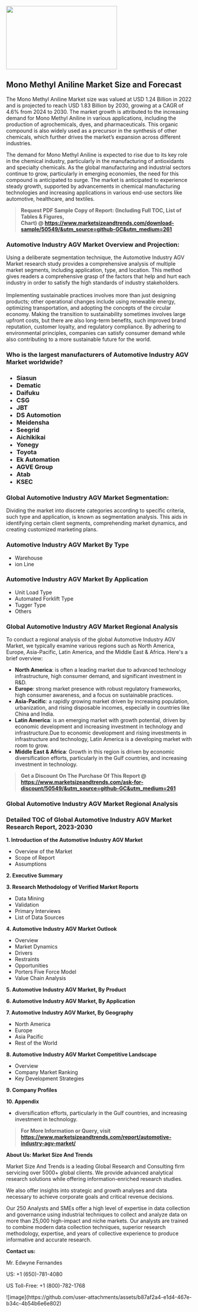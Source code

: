 <p><img class="alignnone size-medium wp-image-20088" src="https://ffe5etoiles.com/wp-content/uploads/2024/12/MST1-300x171.png" alt="" width="300" height="171" /></p><h2>Mono Methyl Aniline Market Size and Forecast</h2><p>The Mono Methyl Aniline Market size was valued at USD 1.24 Billion in 2022 and is projected to reach USD 1.83 Billion by 2030, growing at a CAGR of 4.6% from 2024 to 2030. The market growth is attributed to the increasing demand for Mono Methyl Aniline in various applications, including the production of agrochemicals, dyes, and pharmaceuticals. This organic compound is also widely used as a precursor in the synthesis of other chemicals, which further drives the market’s expansion across different industries.</p><p>The demand for Mono Methyl Aniline is expected to rise due to its key role in the chemical industry, particularly in the manufacturing of antioxidants and specialty chemicals. As the global manufacturing and industrial sectors continue to grow, particularly in emerging economies, the need for this compound is anticipated to surge. The market is anticipated to experience steady growth, supported by advancements in chemical manufacturing technologies and increasing applications in various end-use sectors like automotive, healthcare, and textiles.</p></p><blockquote id="" class=""><strong>Request PDF Sample Copy of Report: (Including Full TOC, List of Tables &amp; Figures, Chart)&nbsp;@&nbsp;<strong><a href="https://www.marketsizeandtrends.com/download-sample/50549/&utm_source=github-GC&utm_medium=261" target="_blank">https://www.marketsizeandtrends.com/download-sample/50549/&utm_source=github-GC&utm_medium=261</a></strong></strong></blockquote><h3 id="" class="">Automotive Industry AGV Market&nbsp;Overview and Projection:</h3><p id="" class="">Using a deliberate segmentation technique, the Automotive Industry AGV Market research study provides a comprehensive analysis of multiple market segments, including application, type, and location. This method gives readers a comprehensive grasp of the factors that help and hurt each industry in order to satisfy the high standards of industry stakeholders. <br /> <br />Implementing sustainable practices involves more than just designing products; other operational changes include using renewable energy, optimizing transportation, and adopting the concepts of the circular economy. Making the transition to sustainability sometimes involves large upfront costs, but there are also long-term benefits, such improved brand reputation, customer loyalty, and regulatory compliance. By adhering to environmental principles, companies can satisfy consumer demand while also contributing to a more sustainable future for the world.</p><h3 id="" class="">Who is the largest manufacturers of&nbsp;Automotive Industry AGV Market worldwide?</h3><h3 class=""><p><ul><li>Siasun </li><li> Dematic </li><li> Daifuku </li><li> CSG </li><li> JBT </li><li> DS Automotion </li><li> Meidensha </li><li> Seegrid </li><li> Aichikikai </li><li> Yonegy </li><li> Toyota </li><li> Ek Automation </li><li> AGVE Group </li><li> Atab </li><li> KSEC</li></ul></p></h3><h3 id="" class="">Global&nbsp;Automotive Industry AGV Market Segmentation:</h3><p id="" class="">Dividing the market into discrete categories according to specific criteria, such type and application, is known as segmentation analysis. This aids in identifying certain client segments, comprehending market dynamics, and creating customized marketing plans.</p><h3 id="" class="">Automotive Industry AGV Market&nbsp;By Type</h3><p><p><ul><li>Warehouse </li><li> ion Line</p></li></ul></p></p><h3 id="" class="">Automotive Industry AGV Market&nbsp;By Application</h3><p class=""><p><ul><li>Unit Load Type </li><li> Automated Forklift Type </li><li> Tugger Type </li><li> Others</li></ul></p></p><h3 id="" class="">Global Automotive Industry AGV Market Regional Analysis</h3><p id="" class="">To conduct a regional analysis of the global Automotive Industry AGV Market, we typically examine various regions such as North America, Europe, Asia-Pacific, Latin America, and the Middle East &amp; Africa. Here's a brief overview:</p><ul><li><strong>North America</strong>: is often a leading market due to advanced technology infrastructure, high consumer demand, and significant investment in R&amp;D.</li><li><strong>Europe</strong>: strong market presence with robust regulatory frameworks, high consumer awareness, and a focus on sustainable practices.</li><li><strong>Asia-Pacific</strong>: a rapidly growing market driven by increasing population, urbanization, and rising disposable incomes, especially in countries like China and India.</li><li><strong>Latin America</strong>: is an emerging market with growth potential, driven by economic development and increasing investment in technology and infrastructure.Due to economic development and rising investments in infrastructure and technology, Latin America is a developing market with room to grow.</li><li><strong>Middle East &amp; Africa</strong>: Growth in this region is driven by economic diversification efforts, particularly in the Gulf countries, and increasing investment in technology.</li></ul><blockquote id="" class=""><strong>Get a Discount On The Purchase Of This Report @ <strong><a href="https://www.marketsizeandtrends.com/ask-for-discount/50549/&utm_source=github-GC&utm_medium=261" target="_blank">https://www.marketsizeandtrends.com/ask-for-discount/50549/&utm_source=github-GC&utm_medium=261</a></strong></strong></blockquote><h3 id="" class="">Global Automotive Industry AGV Market Regional Analysis</h3><h3 id="" class="">Detailed TOC of Global Automotive Industry AGV Market Research Report, 2023-2030</h3><p id="" class=""><strong>1. Introduction of the Automotive Industry AGV Market</strong></p><ul><li>Overview of the Market</li><li>Scope of Report</li><li>Assumptions</li></ul><p id="" class=""><strong>2. Executive Summary</strong></p><p id="" class=""><strong>3. Research Methodology of Verified Market Reports</strong></p><ul><li>Data Mining</li><li>Validation</li><li>Primary Interviews</li><li>List of Data Sources</li></ul><p id="" class=""><strong>4. Automotive Industry AGV Market Outlook</strong></p><ul><li>Overview</li><li>Market Dynamics</li><li>Drivers</li><li>Restraints</li><li>Opportunities</li><li>Porters Five Force Model</li><li>Value Chain Analysis</li></ul><p id="" class=""><strong>5. Automotive Industry AGV Market, By Product</strong></p><p id="" class=""><strong>6. Automotive Industry AGV Market, By Application</strong></p><p id="" class=""><strong>7. Automotive Industry AGV Market, By Geography</strong></p><ul><li>North America</li><li>Europe</li><li>Asia Pacific</li><li>Rest of the World</li></ul><p id="" class=""><strong>8. Automotive Industry AGV Market Competitive Landscape</strong></p><ul><li>Overview</li><li>Company Market Ranking</li><li>Key Development Strategies</li></ul><p id="" class=""><strong>9. Company Profiles</strong></p><p id="" class=""><strong>10. Appendix</strong></p><ul><li>diversification efforts, particularly in the Gulf countries, and increasing investment in technology.</li></ul><blockquote id="" class=""><strong>For More Information or Query, visit <strong><strong><a href="https://www.marketsizeandtrends.com/report/automotive-industry-agv-market/" target="_blank">https://www.marketsizeandtrends.com/report/automotive-industry-agv-market/</a></strong></strong></strong></blockquote><p id="" class=""><strong>About Us: Market Size And Trends</strong></p><p id="" class="">Market Size And Trends is a leading Global Research and Consulting firm servicing over 5000+ global clients. We provide advanced analytical research solutions while offering information-enriched research studies.</p><p id="" class="">We also offer insights into strategic and growth analyses and data necessary to achieve corporate goals and critical revenue decisions.</p><p id="" class="">Our 250 Analysts and SMEs offer a high level of expertise in data collection and governance using industrial techniques to collect and analyze data on more than 25,000 high-impact and niche markets. Our analysts are trained to combine modern data collection techniques, superior research methodology, expertise, and years of collective experience to produce informative and accurate research.</p><p id="" class=""><strong>Contact us:</strong></p><p id="" class="">Mr. Edwyne Fernandes</p><p id="" class="">US: +1 (650)-781-4080</p><p id="" class="">US Toll-Free: +1 (800)-782-1768</p>
![image](https://github.com/user-attachments/assets/b87af2a4-e1d4-467e-b34c-4b54b6e6e802)
